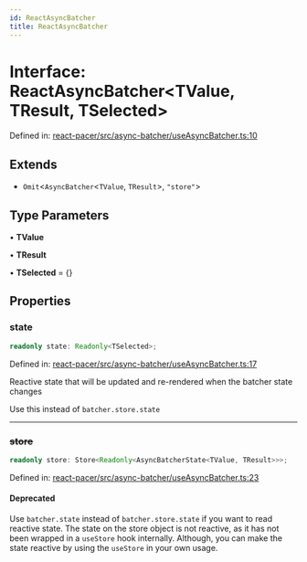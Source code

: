 ```yaml
---
id: ReactAsyncBatcher
title: ReactAsyncBatcher
---
```


<!-- DO NOT EDIT: this page is autogenerated from the type comments -->

# Interface: ReactAsyncBatcher\<TValue, TResult, TSelected\>

Defined in: [react-pacer/src/async-batcher/useAsyncBatcher.ts:10](https://github.com/TanStack/pacer/blob/main/packages/react-pacer/src/async-batcher/useAsyncBatcher.ts#L10)

## Extends

- `Omit`\<`AsyncBatcher`\<`TValue`, `TResult`\>, `"store"`\>

## Type Parameters

• **TValue**

• **TResult**

• **TSelected** = \{\}

## Properties

### state

```ts
readonly state: Readonly<TSelected>;
```

Defined in: [react-pacer/src/async-batcher/useAsyncBatcher.ts:17](https://github.com/TanStack/pacer/blob/main/packages/react-pacer/src/async-batcher/useAsyncBatcher.ts#L17)

Reactive state that will be updated and re-rendered when the batcher state changes

Use this instead of `batcher.store.state`

***

### ~~store~~

```ts
readonly store: Store<Readonly<AsyncBatcherState<TValue, TResult>>>;
```

Defined in: [react-pacer/src/async-batcher/useAsyncBatcher.ts:23](https://github.com/TanStack/pacer/blob/main/packages/react-pacer/src/async-batcher/useAsyncBatcher.ts#L23)

#### Deprecated

Use `batcher.state` instead of `batcher.store.state` if you want to read reactive state.
The state on the store object is not reactive, as it has not been wrapped in a `useStore` hook internally.
Although, you can make the state reactive by using the `useStore` in your own usage.
